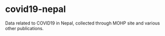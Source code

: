 # covid19-nepal
Data related to COVID19 in Nepal, collected through MOHP site and various other publications.
